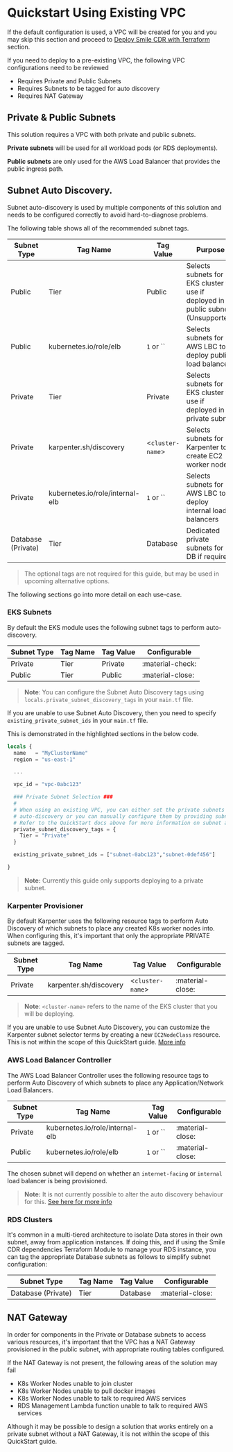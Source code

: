# Quickstart Using Existing VPC

If the default configuration is used, a VPC will be created for you and you may skip this section and proceed to [Deploy Smile CDR with Terraform](./deploy-terraform.md) section.

If you need to deploy to a pre-existing VPC, the following VPC configurations need to be reviewed

* Requires Private and Public Subnets
* Requires Subnets to be tagged for auto discovery
* Requires NAT Gateway

## Private & Public Subnets

This solution requires a VPC with both private and public subnets.

**Private subnets** will be used for all workload pods (or RDS deployments).

**Public subnets** are only used for the AWS Load Balancer that provides the public ingress path.

## Subnet Auto Discovery.

Subnet auto-discovery is used by multiple components of this solution and needs to be configured correctly to avoid hard-to-diagnose problems.

The following table shows all of the recommended subnet tags.

|Subnet Type|Tag Name|Tag Value|Purpose|Required|
|-|-|-|-|-|
| Public | Tier | Public | Selects subnets for EKS cluster to use if deployed in public subnet (Unsupported) | :material-close: |
| Public | kubernetes.io/role/elb | `1` or `` | Selects subnets for AWS LBC to deploy public load balancers | :material-check: |
| Private | Tier | Private | Selects subnets for EKS cluster to use if deployed in private subnet | :material-check: |
| Private | karpenter.sh/discovery | <`cluster-name`> | Selects subnets for Karpenter to create EC2 worker nodes | :material-check: |
| Private | kubernetes.io/role/internal-elb | `1` or `` | Selects subnets for AWS LBC to deploy internal load balancers | :material-close: |
| Database (Private) | Tier | Database | Dedicated private subnets for DB if required. | :material-close: |

> The optional tags are not required for this guide, but may be used in upcoming alternative options.

The following sections go into more detail on each use-case.

### EKS Subnets

By default the EKS module uses the following subnet tags to perform auto-discovery.

|Subnet Type|Tag Name|Tag Value|Configurable|
|-|-|-|-|
| Private | Tier | Private | :material-check: |
| Public | Tier | Public | :material-close: |

>**Note**: You can configure the Subnet Auto Discovery tags using `locals.private_subnet_discovery_tags` in your `main.tf` file.

If you are unable to use Subnet Auto Discovery, then you need to specify `existing_private_subnet_ids` in your `main.tf` file.

This is demonstrated in the highlighted sections in the below code.

```terraform hl_lines="14-16 18"
locals {
  name   = "MyClusterName"
  region = "us-east-1"

  ...

  vpc_id = "vpc-0abc123"

  ### Private Subnet Selection ###
  #
  # When using an existing VPC, you can either set the private subnets using
  # auto-discovery or you can manually configure them by providing subnet ids.
  # Refer to the QuickStart docs above for more information on subnet auto discovery.
  private_subnet_discovery_tags = {
    Tier = "Private"
  }

  existing_private_subnet_ids = ["subnet-0abc123","subnet-0def456"]

}
```

>**Note:** Currently this guide only supports deploying to a private subnet.

### Karpenter Provisioner

By default Karpenter uses the following resource tags to perform Auto Discovery of which subnets to place any created K8s worker nodes into. When configuring this, it's important that only the appropriate PRIVATE subnets are tagged.

|Subnet Type|Tag Name|Tag Value|Configurable|
|-|-|-|-|
| Private | karpenter.sh/discovery | <`cluster-name`> | :material-close: |

>**Note**: `<cluster-name>` refers to the name of the EKS cluster that you will be deploying.

If you are unable to use Subnet Auto Discovery, you can customize the Karpenter subnet selector terms by creating a new `EC2NodeClass` resource. This is not within the scope of this QuickStart guide. [More info](https://karpenter.sh/v0.32/concepts/nodeclasses/)

### AWS Load Balancer Controller

The AWS Load Balancer Controller uses the following resource tags to perform Auto Discovery of which subnets to place any Application/Network Load Balancers.

|Subnet Type|Tag Name|Tag Value|Configurable|
|-|-|-|-|
| Private | kubernetes.io/role/internal-elb | `1` or `` | :material-close: |
| Public | kubernetes.io/role/elb | `1` or `` | :material-close: |

The chosen subnet will depend on whether an `internet-facing` or `internal` load balancer is being provisioned.

>**Note:** It is not currently possible to alter the auto discovery behaviour for this. [See here for more info](https://kubernetes-sigs.github.io/aws-load-balancer-controller/latest/deploy/subnet_discovery/)


### RDS Clusters

It's common in a multi-tiered architecture to isolate Data stores in their own subnet, away from application instances. If doing this, and if using the Smile CDR dependencies Terraform Module to manage your RDS instance, you can tag the appropriate Database subnets as follows to simplify subnet configuration:

|Subnet Type|Tag Name|Tag Value|Configurable|
|-|-|-|-|
| Database (Private) | Tier | Database | :material-close: |

## NAT Gateway

In order for components in the Private or Database subnets to access various resources, it's important that the VPC has a NAT Gateway provisioned in the public subnet, with appropriate routing tables configured.

If the NAT Gateway is not present, the following areas of the solution may fail

* K8s Worker Nodes unable to join cluster
* K8s Worker Nodes unable to pull docker images
* K8s Worker Nodes unable to talk to required AWS services
* RDS Management Lambda function unable to talk to required AWS services

Although it may be possible to design a solution that works entirely on a private subnet without a NAT Gateway, it is not within the scope of this QuickStart guide.
